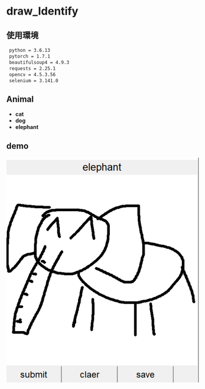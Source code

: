 # draw_Identify

## 使用環境

```
 python = 3.6.13
 pytorch = 1.7.1
 beautifulsoup4 = 4.9.3
 requests = 2.25.1
 opencv = 4.5.3.56
 selenium = 3.141.0
```

## Animal

- **cat**
- **dog**
- **elephant**

## demo

![image](demo/demo1.png)

